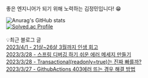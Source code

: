 
좋은 엔지니어가 되기 위해 노력하는 김정민입니다! 😁

![Anurag's GitHub stats](https://github-readme-stats.vercel.app/api?username=jungmini0601&show_icons=true&theme=radical)<br>
[![Solved.ac Profile](http://mazassumnida.wtf/api/v2/generate_badge?boj=kJungmin)](https://solved.ac/kJungmin/)<br><br>
💡최근 블로그 글<br>
[2023/4/1 - 21살~26살 3월까지 인생 회고](https://jungmini-laboratory.tistory.com/16) <br>
[2023/3/28 - 스프링 디버깅 하기 쉬운 에러 메세지 만들기](https://jungmini-laboratory.tistory.com/15) <br>
[2023/3/28 - Transactional(readonly=true)는 진짜 빠를까?](https://jungmini-laboratory.tistory.com/14) <br>
[2023/3/27 - GithubActions 403에러 뜨는 경우 해결 방법](https://jungmini-laboratory.tistory.com/2) <br>
